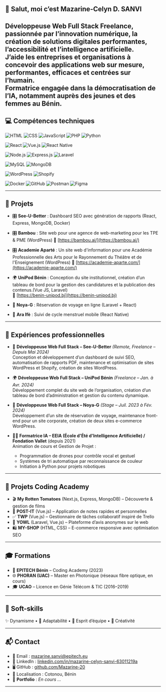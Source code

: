 <!--
**Mazarine20/Mazarine20** is a ✨ _special_ ✨ repository because its `README.md` (this file) appears on your GitHub profile.

Here are some ideas to get you started:

- 🔭 I’m currently working on ...
- 🌱 I’m currently learning ...
- 👯 I’m looking to collaborate on ...
- 🤔 I’m looking for help with ...
- 💬 Ask me about ...
- 📫 How to reach me: ...
- 😄 Pronouns: ...
- ⚡ Fun fact: ...
-->
## 👋 Salut, moi c’est Mazarine-Celyn D. SANVI
 
Développeuse Web Full Stack Freelance, passionnée par l’innovation numérique, la création de solutions digitales performantes, l’accessibilité et l’intelligence artificielle.  
J’aide les entreprises et organisations à concevoir des applications web sur mesure, performantes, efficaces et centrées sur l’humain.  
Formatrice engagée dans la démocratisation de l’IA, notamment auprès des jeunes et des femmes au Bénin. 
---

## 💻 Compétences techniques

![HTML](https://img.shields.io/badge/Code-HTML-orange?style=flat&logo=html5)
![CSS](https://img.shields.io/badge/Style-CSS-blue?style=flat&logo=css3)
![JavaScript](https://img.shields.io/badge/Code-JavaScript-yellow?style=flat&logo=javascript)
![PHP](https://img.shields.io/badge/Code-PHP-787CB5?style=flat&logo=php)
![Python](https://img.shields.io/badge/Code-Python-blue?style=flat&logo=python)

![React](https://img.shields.io/badge/Front--End-React-61DAFB?logo=react)
![Vue.js](https://img.shields.io/badge/Front--End-Vue.js-42b883?logo=vue.js)
![React Native](https://img.shields.io/badge/Mobile-React%20Native-61DAFB?logo=react)

![Node.js](https://img.shields.io/badge/Back--End-Node.js-green?logo=node.js)
![Express.js](https://img.shields.io/badge/Back--End-Express.js-gray?logo=express)
![Laravel](https://img.shields.io/badge/Framework-Laravel-red?logo=laravel)

![MySQL](https://img.shields.io/badge/Database-MySQL-blue?logo=mysql)
![MongoDB](https://img.shields.io/badge/Database-MongoDB-brightgreen?logo=mongodb)

![WordPress](https://img.shields.io/badge/CMS-WordPress-21759B?logo=wordpress)
![Shopify](https://img.shields.io/badge/E--commerce-Shopify-96BF48?logo=shopify)

![Docker](https://img.shields.io/badge/Tool-Docker-blue?logo=docker)
![GitHub](https://img.shields.io/badge/Tool-GitHub-black?logo=github)
![Postman](https://img.shields.io/badge/Tool-Postman-FF6C37?logo=postman)
![Figma](https://img.shields.io/badge/Design-Figma-red?logo=figma)

---

## 🚀 Projets

- 🎛️ **See-U-Better** : Dashboard SEO avec génération de rapports (React, Express, MongoDB, Docker)
  
- 🎛️ **Bambou** : Site web pour une agence de web-marketing pour les TPE & PME (WordPress) 
  🔗 [https://bambou.ai/](https://bambou.ai/)
  
- 🎛️ **Academie Aparté** : Un site web d'information pour une Académie Professionnelle des Arts pour le Rayonnement du Théâtre et de l'Enseignement (WordPress)
  🔗 [https://academie-aparte.com/](https://academie-aparte.com/)
  
- 🌍 **UniPod Bénin** : Conception du site institutionnel, création d’un tableau de bord pour la gestion des candidatures et la publication des contenus.(Vue JS, Laravel)  
  🔗 [https://benin-unipod.bj](https://benin-unipod.bj)
  
- 🧳 **Noya-G** : Réservation de voyage en ligne (Laravel + React)  
- 📱 **Ara Ifè** : Suivi de cycle menstruel mobile (React Native)

---

## 💼 Expériences professionnelles

- 🧾 **Développeuse Web Full Stack – See-U-Better** *(Remote, Freelance – Depuis Mai 2024)*  
  Conception et développement d’un dashboard de suivi SEO, automatisation de rapports PDF, maintenance et optimisation de sites WordPress et Shopify, création de sites WordPress.

- 🌍 **Développeuse Web Full Stack – UniPod Bénin** *(Freelance – Jan. à Avr. 2024)*  
  Développement complet du site web de l’organisation, création d’un tableau de bord d’administration et gestion du contenu dynamique.

- 🧳 **Développeuse Web Full Stack – Noya-G** *(Stage – Juil. 2023 à Fév. 2024)*  
  Développement d’un site de réservation de voyage, maintenance front-end pour un site corporate, création de deux sites e-commerce WordPress.


- 👩‍🏫 **Formatrice IA – EEIA (École d'Été d'Intelligence Artificielle) / Fondation Vallet** (depuis 2021)  
  Animation de cours et Gestion de Projet :  
  - Programmation de drones pour contrôle vocal et gestuel 
  - Systèmes de tri automatique par reconnaissance de couleur  
  - Initiation à Python pour projets robotiques

---

## 🧪 Projets Coding Academy

- 🎬 **My Rotten Tomatoes** (Next.js, Express, MongoDB) – Découverte & gestion de films
- 📝 **POST-IT** (Vue.js) – Application de notes rapides et personnelles
- ✅ **TWP** (Vue.js) – Gestionnaire de tâches collaboratif inspiré de Trello
- 💬 **YOWL** (Laravel, Vue.js) – Plateforme d’avis anonymes sur le web
- 🛍️ **MY-SHOP** (HTML, CSS) – E-commerce responsive avec optimisation SEO

---

## 🎓 Formations

- 🧠 **EPITECH Bénin** – Coding Academy (2023)
- 🌐 **PHORAN (UAC)** – Master en Photonique (réseaux fibre optique, en cours)
- 🎓 **UCAO** – Licence en Génie Télécom & TIC (2016–2019)

---

## 🤝 Soft-skills

✨ Dynamisme • 🔄 Adaptabilité • 🤝 Esprit d’équipe • 🎨 Créativité

---

## 📬 Contact

- 📧 Email : [mazarine.sanvi@epitech.eu](mailto:mazarine.sanvi@epitech.eu)
- 💼 LinkedIn : [linkedin.com/in/mazarine-celyn-sanvi-63011219a](https://www.linkedin.com/in/mazarine-celyn-sanvi-63011219a)
- 🖥️ GitHub : [github.com/Mazarine-20](https://github.com/Mazarine20)
- 📍 Localisation : Cotonou, Bénin
- 📂 **Portfolio** : *En cours ...*
---
